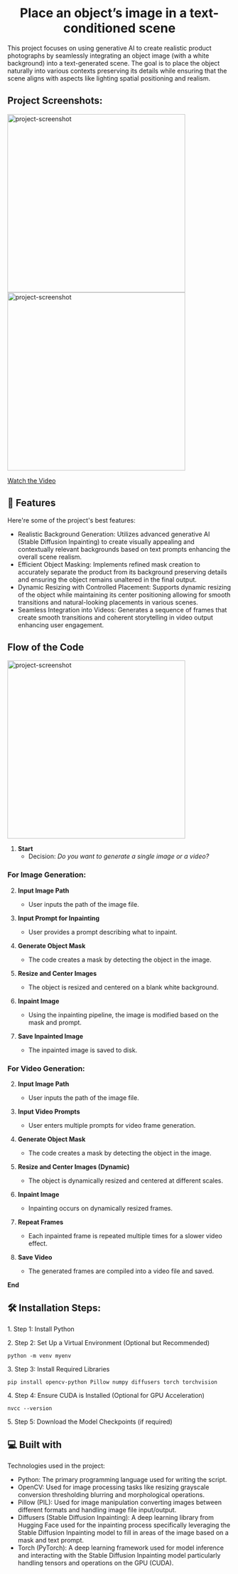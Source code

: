 <h1 align="center" id="title">Place an object’s image in a text-conditioned scene</h1>

<p id="description">This project focuses on using generative AI to create realistic product photographs by seamlessly integrating an object image (with a white background) into a text-generated scene. The goal is to place the object naturally into various contexts preserving its details while ensuring that the scene aligns with aspects like lighting spatial positioning and realism.</p>

<h2>Project Screenshots:</h2>
<img src="https://drive.google.com/uc?id=1aPS18uvwNnloKzzXmBKE-VmB-OP_nJM7" alt="project-screenshot" width="400" height="400" />
<img src="https://drive.google.com/uc?id=15dVKM5kelXuzxSCZmXXMy47vtX48CmDS" alt="project-screenshot" width="400" height="400" />


[Watch the Video](https://github.com/SahilGoyal098/Avaatar-asignment/blob/master/output_video_3oct_evening.mp4)

<h2>🧐 Features</h2>

Here're some of the project's best features:

*   Realistic Background Generation: Utilizes advanced generative AI (Stable Diffusion Inpainting) to create visually appealing and contextually relevant backgrounds based on text prompts enhancing the overall scene realism.
*   Efficient Object Masking: Implements refined mask creation to accurately separate the product from its background preserving details and ensuring the object remains unaltered in the final output.
*   Dynamic Resizing with Controlled Placement: Supports dynamic resizing of the object while maintaining its center positioning allowing for smooth transitions and natural-looking placements in various scenes.
*   Seamless Integration into Videos: Generates a sequence of frames that create smooth transitions and coherent storytelling in video output enhancing user engagement.

<h2>Flow of the Code</h2>

<img src="https://github.com/user-attachments/assets/2d0656c3-71f5-4fe3-812e-49b6aa8887ac" alt="project-screenshot" width="400" height="400"/>


1. **Start**  
   - Decision: *Do you want to generate a single image or a video?*

### For **Image** Generation:

2. **Input Image Path**  
   - User inputs the path of the image file.

3. **Input Prompt for Inpainting**  
   - User provides a prompt describing what to inpaint.

4. **Generate Object Mask**  
   - The code creates a mask by detecting the object in the image.

5. **Resize and Center Images**  
   - The object is resized and centered on a blank white background.

6. **Inpaint Image**  
   - Using the inpainting pipeline, the image is modified based on the mask and prompt.

7. **Save Inpainted Image**  
   - The inpainted image is saved to disk.

### For **Video** Generation:

2. **Input Image Path**  
   - User inputs the path of the image file.

3. **Input Video Prompts**  
   - User enters multiple prompts for video frame generation.

4. **Generate Object Mask**  
   - The code creates a mask by detecting the object in the image.

5. **Resize and Center Images (Dynamic)**  
   - The object is dynamically resized and centered at different scales.

6. **Inpaint Image**  
   - Inpainting occurs on dynamically resized frames.

7. **Repeat Frames**  
   - Each inpainted frame is repeated multiple times for a slower video effect.

8. **Save Video**  
   - The generated frames are compiled into a video file and saved.

**End**

<h2>🛠️ Installation Steps:</h2>

<p>1. Step 1: Install Python</p>

<p>2. Step 2: Set Up a Virtual Environment (Optional but Recommended)</p>

```
python -m venv myenv
```

<p>3. Step 3: Install Required Libraries</p>

```
pip install opencv-python Pillow numpy diffusers torch torchvision
```

<p>4. Step 4: Ensure CUDA is Installed (Optional for GPU Acceleration)</p>

```
nvcc --version
```

<p>5. Step 5: Download the Model Checkpoints (if required)</p>

<h2>💻 Built with</h2>

Technologies used in the project:

*   Python: The primary programming language used for writing the script.
*   OpenCV: Used for image processing tasks like resizing grayscale conversion thresholding blurring and morphological operations.
*   Pillow (PIL): Used for image manipulation converting images between different formats and handling image file input/output.
*   Diffusers (Stable Diffusion Inpainting): A deep learning library from Hugging Face used for the inpainting process specifically leveraging the Stable Diffusion Inpainting model to fill in areas of the image based on a mask and text prompt.
*   Torch (PyTorch): A deep learning framework used for model inference and interacting with the Stable Diffusion Inpainting model particularly handling tensors and operations on the GPU (CUDA).

